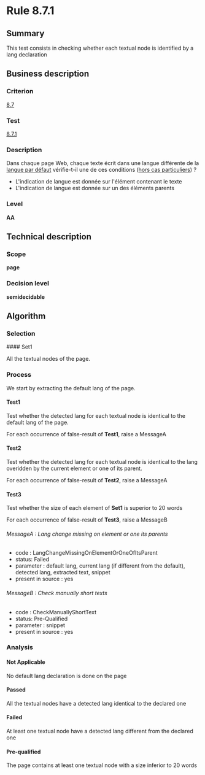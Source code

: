 # Rule 8.7.1

## Summary

This test consists in checking whether each textual node is identified by a lang declaration

## Business description

### Criterion

[8.7](http://references.modernisation.gouv.fr/referentiel-technique-0#crit-8-7)

### Test

[8.7.1](http://references.modernisation.gouv.fr/referentiel-technique-0#test-8-7-1)

### Description

Dans chaque page Web, chaque texte &eacute;crit dans une langue diff&eacute;rente de la <a href="http://references.modernisation.gouv.fr/referentiel-technique-0#mLangueDefaut"> langue par d&eacute;faut</a> v&eacute;rifie-t-il une de ces conditions (<a href="http://references.modernisation.gouv.fr/referentiel-technique-0#cpCrit8-7" title="Cas particuliers pour le crit&egrave;re 8.7">hors cas particuliers</a>) ? 
 
 *  L'indication de langue est donn&eacute;e sur l'&eacute;l&eacute;ment contenant le texte 
 *  L'indication de langue est donn&eacute;e sur un des &eacute;l&eacute;ments parents 

### Level

**AA**

## Technical description

### Scope

**page**

### Decision level

**semidecidable**

## Algorithm

### Selection

#### Set1

All the textual nodes of the page.

### Process

We start by extracting the default lang of the page.

#### Test1

Test whether the detected lang for each textual node is identical to the default lang of the page.

For each occurrence of false-result of **Test1**, raise a MessageA

#### Test2

Test whether the detected lang for each textual node is identical to the lang overidden by the current element or one of its parent.

For each occurrence of false-result of **Test2**, raise a MessageA

#### Test3

Test whether the size of each element of **Set1** is superior to 20 words

For each occurrence of false-result of **Test3**, raise a MessageB

###### MessageA : Lang change missing on element or one its parents

-   code : LangChangeMissingOnElementOrOneOfItsParent
-   status: Failed
-   parameter : default lang, current lang (if different from the default), detected lang, extracted text, snippet
-   present in source : yes

###### MessageB : Check manually short texts

-   code : CheckManuallyShortText
-   status: Pre-Qualified
-   parameter : snippet
-   present in source : yes

### Analysis

#### Not Applicable

No default lang declaration is done on the page

#### Passed 

All the textual nodes have a detected lang identical to the declared one

#### Failed

At least one textual node have a detected lang different from the declared one

#### Pre-qualified

The page contains at least one textual node with a size inferior to 20 words

